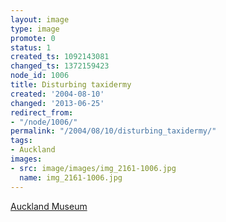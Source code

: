 ```yaml
---
layout: image
type: image
promote: 0
status: 1
created_ts: 1092143081
changed_ts: 1372159423
node_id: 1006
title: Disturbing taxidermy
created: '2004-08-10'
changed: '2013-06-25'
redirect_from:
- "/node/1006/"
permalink: "/2004/08/10/disturbing_taxidermy/"
tags:
- Auckland
images:
- src: image/images/img_2161-1006.jpg
  name: img_2161-1006.jpg
---
```

[Auckland Museum](http://www.aucklandmuseum.com/)

